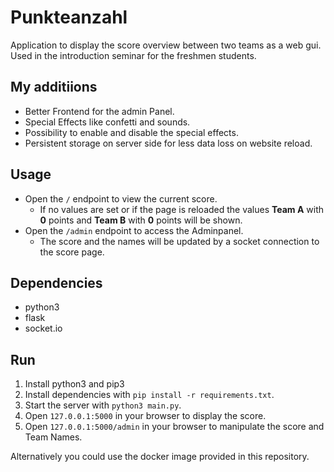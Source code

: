 # Punkteanzahl
Application to display the score overview between two teams as a web gui. \
Used in the introduction seminar for the freshmen students.

## My additiions
- Better Frontend for the admin Panel.
- Special Effects like confetti and sounds.
- Possibility to enable and disable the special effects.
- Persistent storage on server side for less data loss on website reload.

## Usage
- Open the `/` endpoint to view the current score. 
  - If no values are set or if the page is reloaded the values **Team A** with **0** points and **Team B** with **0** points will be shown.  
- Open the `/admin` endpoint to access the Adminpanel. 
  - The score and the names will be updated by a socket connection to the score page.

## Dependencies
- python3
- flask 
- socket.io

## Run
1. Install python3 and pip3
2. Install dependencies with `pip install -r requirements.txt`.
3. Start the server with `python3 main.py`.
4. Open `127.0.0.1:5000` in your browser to display the score.
5. Open `127.0.0.1:5000/admin` in your browser to manipulate the score and Team Names.

Alternatively you could use the docker image provided in this repository.
